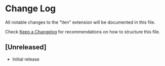 # Change Log

All notable changes to the "tlen" extension will be documented in this file.

Check [Keep a Changelog](http://keepachangelog.com/) for recommendations on how to structure this file.

## [Unreleased]

- Initial release